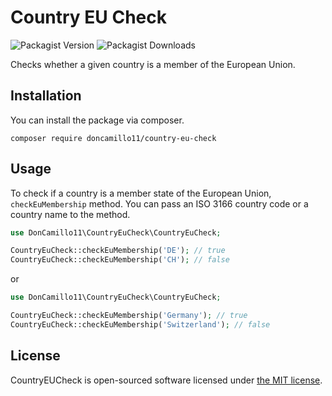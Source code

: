 # Country EU Check
![Packagist Version](https://img.shields.io/packagist/v/doncamillo11/country-eu-check)
![Packagist Downloads](https://img.shields.io/packagist/dt/doncamillo11/country-eu-check)

Checks whether a given country is a member of the European Union.

## Installation

You can install the package via composer.

    composer require doncamillo11/country-eu-check

## Usage

To check if a country is a member state of the European Union, `checkEuMembership` method.
You can pass an ISO 3166 country code or a country name to the method.

```php
use DonCamillo11\CountryEuCheck\CountryEuCheck;

CountryEuCheck::checkEuMembership('DE'); // true
CountryEuCheck::checkEuMembership('CH'); // false
```
or

```php
use DonCamillo11\CountryEuCheck\CountryEuCheck;

CountryEuCheck::checkEuMembership('Germany'); // true
CountryEuCheck::checkEuMembership('Switzerland'); // false
```

## License

CountryEUCheck is open-sourced software licensed under [the MIT license](LICENSE.md).
